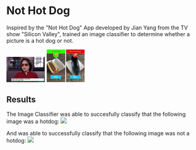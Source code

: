 # Not Hot Dog
Inspired by the "Not Hot Dog" App developed by Jian Yang from the TV show "Silicon Valley", trained an image classifier to determine whether a picture is a hot dog or not.



  <img src='/images/jian_yang_hbo_silicon_valley.jpeg' width="100" />
  <img src='/images/not_hot_dog_app.jpeg' width="100" /> 


## Results

The Image Classifier was able to succesfully classify that the following image was a hotdog:
<img src = '/images/predicted_hotdog.png'>

And was able to successfully classify that the following image was not a hotdog:
<img src = '/images/predicted_nothotdog.png'>
